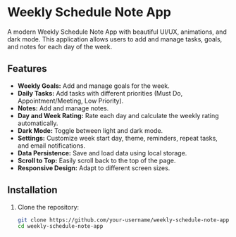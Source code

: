 # Weekly Schedule Note App

A modern Weekly Schedule Note App with beautiful UI/UX, animations, and dark mode. This application allows users to add and manage tasks, goals, and notes for each day of the week.

## Features

- **Weekly Goals:** Add and manage goals for the week.
- **Daily Tasks:** Add tasks with different priorities (Must Do, Appointment/Meeting, Low Priority).
- **Notes:** Add and manage notes.
- **Day and Week Rating:** Rate each day and calculate the weekly rating automatically.
- **Dark Mode:** Toggle between light and dark mode.
- **Settings:** Customize week start day, theme, reminders, repeat tasks, and email notifications.
- **Data Persistence:** Save and load data using local storage.
- **Scroll to Top:** Easily scroll back to the top of the page.
- **Responsive Design:** Adapt to different screen sizes.

## Installation

1. Clone the repository:
   ```bash
   git clone https://github.com/your-username/weekly-schedule-note-app.git
   cd weekly-schedule-note-app
